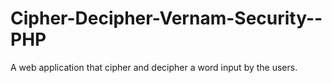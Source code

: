 # Cipher-Decipher-Vernam-Security--PHP
A web application that cipher and decipher a word input by the users.
